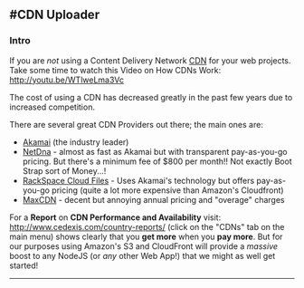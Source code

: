 #CDN Uploader
---

### Intro

If you are *not* using a Content Delivery Network 
[CDN](http://en.wikipedia.org/wiki/Content_delivery_network) 
for your web projects. Take some time to watch this Video on 
How CDNs Work: http://youtu.be/WTlweLma3Vc

The cost of using a CDN has decreased greatly in the past few years due to increased competition.

There are several great CDN Providers out there; the main ones are:

- [Akamai](http://www.akamai.com) (the industry leader) 
- [NetDna](http://www.netdna.com/pricing/) - almost as fast as Akamai but with transparent pay-as-you-go pricing. But there's a minimum fee of $800 per month!! Not exactly Boot Strap sort of Money...!
- [RackSpace Cloud Files](http://www.rackspace.co.uk/cloud-files/) - Uses Akamai's technology but offers pay-as-you-go pricing (quite a lot more expensive than Amazon's Cloudfront)
- [MaxCDN](http://www.maxcdn.com/pricing) - decent but annoying annual pricing and "overage" charges

For a **Report** on **CDN Performance and Availability** visit: http://www.cedexis.com/country-reports/ (click on the "CDNs" tab on the main menu) shows clearly that you **get more** when you **pay more**. But for our purposes using Amazon's S3 and CloudFront will provide a *massive* boost to any NodeJS (or *any* other Web App!) that we might as well get started!

---

